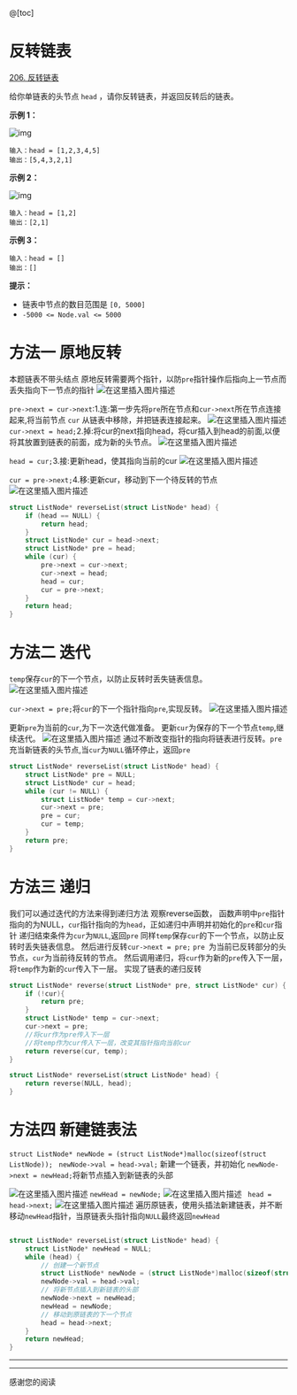 ﻿

@[toc]
# 反转链表
[206. 反转链表](https://leetcode.cn/problems/reverse-linked-list/)

给你单链表的头节点 `head` ，请你反转链表，并返回反转后的链表。

**示例 1：**

![img](https://img-blog.csdnimg.cn/img_convert/be580c2244815c873bf68798ab433f83.jpeg)

```
输入：head = [1,2,3,4,5]
输出：[5,4,3,2,1]
```

**示例 2：**

![img](https://img-blog.csdnimg.cn/img_convert/05b4e3914f52abda76109e1f18788aa8.jpeg)

```
输入：head = [1,2]
输出：[2,1]
```

**示例 3：**

```
输入：head = []
输出：[]
```

 

**提示：**

- 链表中节点的数目范围是 `[0, 5000]`
- `-5000 <= Node.val <= 5000`

 

# 方法一 原地反转
本题链表不带头结点
原地反转需要两个指针，以防`pre`指针操作后指向上一节点而丢失指向下一节点的指针
![在这里插入图片描述](https://img-blog.csdnimg.cn/direct/4cfc23eeb0a442a4bbd61848d3a6df29.png#pic_center)

`pre->next = cur->next`:1.连:第一步先将`pre`所在节点和`cur->next`所在节点连接起来,将当前节点 `cur` 从链表中移除，并把链表连接起来。
![在这里插入图片描述](https://img-blog.csdnimg.cn/direct/5136f0644f7648db97b895cfc1088429.png#pic_center)
`cur->next = head;`2.掉:将cur的next指向head，将cur插入到head的前面,以便将其放置到链表的前面，成为新的头节点。 ![在这里插入图片描述](https://img-blog.csdnimg.cn/direct/2e4130d4722943db8d55c5e3086895f7.png#pic_center)

`head = cur;`3.接:更新head，使其指向当前的cur
![在这里插入图片描述](https://img-blog.csdnimg.cn/direct/83b42fe35912486ca46236fa4722ff89.png#pic_center)

`cur = pre->next;`4.移:更新cur，移动到下一个待反转的节点
![在这里插入图片描述](https://img-blog.csdnimg.cn/direct/48d391823bef4294aa27042a47de2764.png#pic_center)




```c
struct ListNode* reverseList(struct ListNode* head) {
    if (head == NULL) {
        return head;
    }
    struct ListNode* cur = head->next; 
    struct ListNode* pre = head; 
    while (cur) {
        pre->next = cur->next; 
        cur->next = head; 
        head = cur;   
        cur = pre->next; 
    }
    return head; 
}
```

# 方法二 迭代
`temp`保存`cur`的下一个节点，以防止反转时丢失链表信息。
![在这里插入图片描述](https://img-blog.csdnimg.cn/direct/b445ba4909d8462fa9a09733c1854e6f.png#pic_center)

`cur->next = pre;`将`cur`的下一个指针指向`pre`,实现反转。
![在这里插入图片描述](https://img-blog.csdnimg.cn/direct/837d20127836499db1dfc85394aba10b.png#pic_center)

更新`pre`为当前的`cur`,为下一次迭代做准备。
更新`cur`为保存的下一个节点`temp`,继续迭代。
![在这里插入图片描述](https://img-blog.csdnimg.cn/direct/0a9ae39ce90b4575ad197518a8180a2a.png#pic_center)
通过不断改变指针的指向将链表进行反转。`pre`充当新链表的头节点,当`cur`为`NULL`循环停止，返回`pre`

```c
struct ListNode* reverseList(struct ListNode* head) {
    struct ListNode* pre = NULL;
    struct ListNode* cur = head;
    while (cur != NULL) {
        struct ListNode* temp = cur->next;
        cur->next = pre;
        pre = cur;
        cur = temp;
    }
    return pre;
}
```



# 方法三 递归
我们可以通过迭代的方法来得到递归方法
观察reverse函数，
函数声明中`pre`指针指向的为NULL，`cur`指针指向的为`head`，正如递归中声明并初始化的`pre`和`cur`指针
递归结束条件为`cur`为`NULL`,返回`pre`
同样`temp`保存`cur`的下一个节点，以防止反转时丢失链表信息。
然后进行反转`cur->next = pre;`
`pre `为当前已反转部分的头节点，`cur`为当前待反转的节点。
然后调用递归，将`cur`作为新的`pre`传入下一层，将`temp`作为新的`cur`传入下一层。
实现了链表的递归反转
```c
struct ListNode* reverse(struct ListNode* pre, struct ListNode* cur) {
    if (!cur){
        return pre;
    }
    struct ListNode* temp = cur->next;
    cur->next = pre;
    //将cur作为pre传入下一层
    //将temp作为cur传入下一层，改变其指针指向当前cur
    return reverse(cur, temp);
}

struct ListNode* reverseList(struct ListNode* head) {
    return reverse(NULL, head);
}
```
# 方法四 新建链表法

`struct ListNode* newNode = (struct ListNode*)malloc(sizeof(struct ListNode));`
` newNode->val = head->val;`
新建一个链表，并初始化
`newNode->next = newHead;`将新节点插入到新链表的头部

![在这里插入图片描述](https://img-blog.csdnimg.cn/direct/5ad0b3ea079c4a37a7431f072762f6b6.png#pic_center)
`newHead = newNode;`
![在这里插入图片描述](https://img-blog.csdnimg.cn/direct/a041ed9d2e5344628a3be10e3dff44f7.png#pic_center)
` head = head->next;`
![在这里插入图片描述](https://img-blog.csdnimg.cn/direct/354cd83f3dc34effb093a8aaadfc3aee.png#pic_center)
遍历原链表，使用头插法新建链表，并不断移动`newHead`指针，当原链表头指针指向`NULL`最终返回`newHead`






```c

struct ListNode* reverseList(struct ListNode* head) {
    struct ListNode* newHead = NULL;
    while (head) {
        // 创建一个新节点
        struct ListNode* newNode = (struct ListNode*)malloc(sizeof(struct ListNode));
        newNode->val = head->val;        
        // 将新节点插入到新链表的头部
        newNode->next = newHead;
        newHead = newNode;
        // 移动到原链表的下一个节点
        head = head->next;
    }
    return newHead;
}
```
---
---

感谢您的阅读

